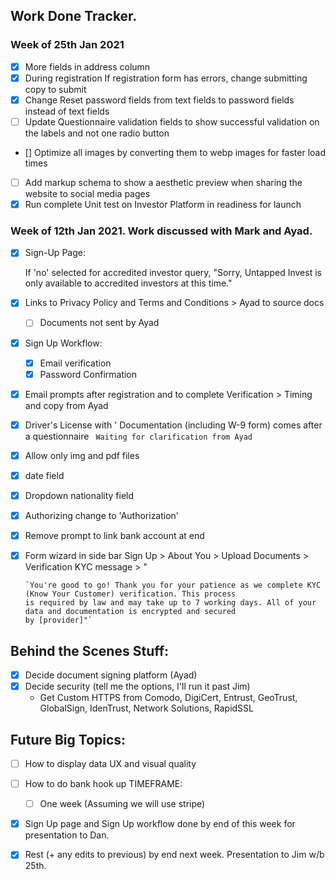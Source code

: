 ## Work Done Tracker.
### Week of 25th Jan 2021
- [x] More fields in address column
- [x] During registration If registration form has errors, change submitting copy to submit 
- [x] Change Reset password fields from text fields to password fields instead of text fields
- [ ] Update Questionnaire validation fields to show successful validation on the labels and not one radio button
- [] Optimize all images by converting them to webp images for faster load times
- [ ] Add markup schema to show a aesthetic preview when sharing the website to social media pages
- [x] Run complete Unit test on Investor Platform in readiness for launch

### Week of 12th Jan 2021. Work discussed with Mark and Ayad.

- [x] Sign-Up Page:

  If 'no' selected for accredited investor query, "Sorry, Untapped Invest is only available to accredited investors at
  this time."

- [x] Links to Privacy Policy and Terms and Conditions > Ayad to source docs
  - [ ] Documents not sent by Ayad
- [x] Sign Up Workflow:
  - [x] Email verification
  - [x] Password Confirmation
- [x] Email prompts after registration and to complete Verification > Timing and copy from Ayad
- [x] Driver's License with ' Documentation (including W-9 form) comes after a questionnaire
  ``` Waiting for clarification from Ayad```
- [x]  Allow only img and pdf files
- [x]  date field
- [x] Dropdown nationality field
- [x] Authorizing change to 'Authorization'
- [x] Remove prompt to link bank account at end
- [x] Form wizard in side bar Sign Up > About You > Upload Documents >
  Verification KYC message > "

      `You're good to go! Thank you for your patience as we complete KYC (Know Your Customer) verification. This process
      is required by law and may take up to 7 working days. All of your data and documentation is encrypted and secured
      by [provider]"`

## Behind the Scenes Stuff:

- [x] Decide document signing platform (Ayad)
- [x] Decide security (tell me the options, I'll run it past Jim)
  - Get Custom HTTPS from Comodo, DigiCert, Entrust, GeoTrust, GlobalSign, IdenTrust, Network Solutions, RapidSSL

## Future Big Topics:

- [ ] How to display data UX and visual quality
- [ ] How to do bank hook up TIMEFRAME:
    - [ ] One week (Assuming we will use stripe)
- [x] Sign Up page and Sign Up workflow done by end of this week for presentation to Dan.
- [x] Rest (+ any edits to previous) by end next week. Presentation to Jim w/b 25th.

